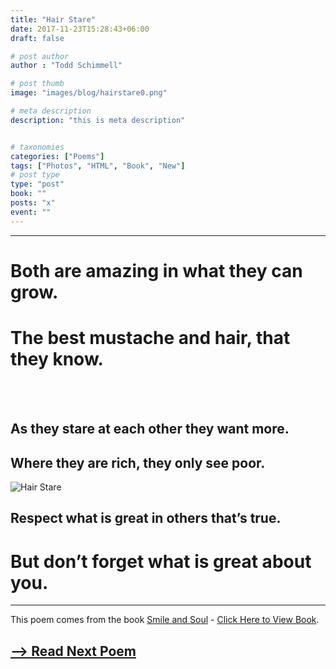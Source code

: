 ```yaml
---
title: "Hair Stare"
date: 2017-11-23T15:28:43+06:00
draft: false

# post author
author : "Todd Schimmell"

# post thumb
image: "images/blog/hairstare0.png"

# meta description
description: "this is meta description"


# taxonomies
categories: ["Poems"]
tags: ["Photos", "HTML", "Book", "New"]
# post type
type: "post"
book: ""
posts: "x"
event: ""
---
```

---
# Both are amazing in what they can grow.

# The best mustache and hair, that they know.

<br><br>

## As they stare at each other they want more.

## Where they are rich, they only see poor.

![Hair Stare](/images/blog/hairstare0.png)

## Respect what is great in others that’s true.

# But don’t forget what is great about you.
---
This poem comes from the book [Smile and Soul](/blog/smile-and-soul) - [Click Here to View Book](/blog/smile-and-soul).

## [--> Read Next Poem](/blog/llama-be)
